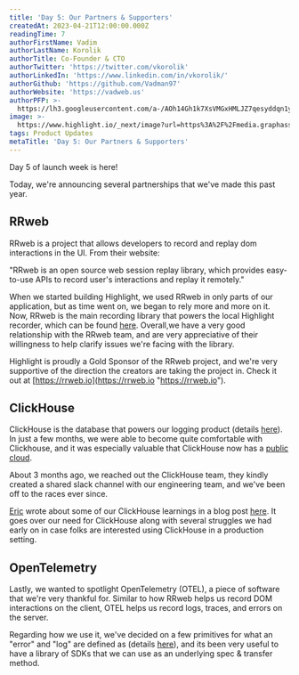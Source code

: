 ```yaml
---
title: 'Day 5: Our Partners & Supporters'
createdAt: 2023-04-21T12:00:00.000Z
readingTime: 7
authorFirstName: Vadim
authorLastName: Korolik
authorTitle: Co-Founder & CTO
authorTwitter: 'https://twitter.com/vkorolik'
authorLinkedIn: 'https://www.linkedin.com/in/vkorolik/'
authorGithub: 'https://github.com/Vadman97'
authorWebsite: 'https://vadweb.us'
authorPFP: >-
  https://lh3.googleusercontent.com/a-/AOh14Gh1k7XsVMGxHMLJZ7qesyddqn1y4EKjfbodEYiY=s96-c
image: >-
  https://www.highlight.io/_next/image?url=https%3A%2F%2Fmedia.graphassets.com%2Fy11erLrRriQHCiQeXo34&w=3840&q=75
tags: Product Updates
metaTitle: 'Day 5: Our Partners & Supporters'
---
```


Day 5 of launch week is here!

Today, we're announcing several partnerships that we've made this past year.

## RRweb

RRweb is a project that allows developers to record and replay dom interactions in the UI. From their website:

"RRweb is an open source web session replay library, which provides easy-to-use APIs to record user's interactions and replay it remotely."

When we started building Highlight, we used RRweb in only parts of our application, but as time went on, we began to rely more and more on it. Now, RRweb is the main recording library that powers the local Highlight recorder, which can be found [here](https://github.com/highlight/highlight/tree/main/sdk/firstload "https://github.com/highlight/highlight/tree/main/sdk/firstload"). Overall,we have a very good relationship with the RRweb team, and are very appreciative of their willingness to help clarify issues we're facing with the library.

Highlight is proudly a Gold Sponsor of the RRweb project, and we're very supportive of the direction the creators are taking the project in. Check it out at [https://rrweb.io](https://rrweb.io "https://rrweb.io").

## ClickHouse

ClickHouse is the database that powers our logging product (details [here](https://www.highlight.io/docs/general/product-features/logging/overview "https://www.highlight.io/docs/general/product-features/logging/overview")). In just a few months, we were able to become quite comfortable with Clickhouse, and it was especially valuable that ClickHouse now has a [public cloud](https://clickhouse.com/cloud "https://clickhouse.com/cloud").

About 3 months ago, we reached out the ClickHouse team, they kindly created a shared slack channel with our engineering team, and we've been off to the races ever since.

[Eric](https://www.linkedin.com/in/eric-l-m-thomas/ "https://www.linkedin.com/in/eric-l-m-thomas/") wrote about some of our ClickHouse learnings in a blog post [here](https://www.highlight.io/blog/how-we-built-logging-with-clickhouse "https://www.highlight.io/blog/how-we-built-logging-with-clickhouse"). It goes over our need for ClickHouse along with several struggles we had early on in case folks are interested using ClickHouse in a production setting.

## OpenTelemetry

Lastly, we wanted to spotlight OpenTelemetry (OTEL), a piece of software that we're very thankful for. Similar to how RRweb helps us record DOM interactions on the client, OTEL helps us record logs, traces, and errors on the server.

Regarding how we use it, we've decided on a few primitives for what an "error" and "log" are defined as (details [here](https://www.highlight.io/docs/general/company/open-source/contributing/adding-an-sdk "https://www.highlight.io/docs/general/company/open-source/contributing/adding-an-sdk")), and its been very useful to have a library of SDKs that we can use as an underlying spec & transfer method.
